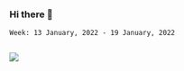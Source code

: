 ### Hi there 👋

<!--START_SECTION:waka-->
```text
Week: 13 January, 2022 - 19 January, 2022


```
<!--END_SECTION:waka-->

![](https://github-readme-stats.vercel.app/api?username=jinxuyang&count_private=true&show_icons=true&locale=cn&include_all_commits=true)


